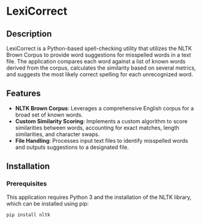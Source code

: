 # LexiCorrect

## Description
LexiCorrect is a Python-based spell-checking utility that utilizes the NLTK Brown Corpus to provide word suggestions for misspelled words in a text file. The application compares each word against a list of known words derived from the corpus, calculates the similarity based on several metrics, and suggests the most likely correct spelling for each unrecognized word.

## Features
- **NLTK Brown Corpus**: Leverages a comprehensive English corpus for a broad set of known words.
- **Custom Similarity Scoring**: Implements a custom algorithm to score similarities between words, accounting for exact matches, length similarities, and character swaps.
- **File Handling**: Processes input text files to identify misspelled words and outputs suggestions to a designated file.

## Installation

### Prerequisites
This application requires Python 3 and the installation of the NLTK library, which can be installed using pip:
```bash
pip install nltk
